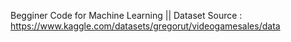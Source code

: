 Begginer Code for Machine Learning || Dataset Source : https://www.kaggle.com/datasets/gregorut/videogamesales/data
